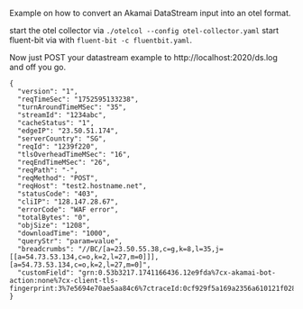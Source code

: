 Example on how to convert an Akamai DataStream input into an otel format.

start the otel collector via ```./otelcol --config otel-collector.yaml```
start fluent-bit via with ```fluent-bit -c fluentbit.yaml```.

Now just POST your datastream example to http://localhost:2020/ds.log and off you go.

```
{
  "version": "1",
  "reqTimeSec": "1752595133238",
  "turnAroundTimeMSec": "35",
  "streamId": "1234abc",
  "cacheStatus": "1",
  "edgeIP": "23.50.51.174",
  "serverCountry": "SG",
  "reqId": "1239f220",
  "tlsOverheadTimeMSec": "16",
  "reqEndTimeMSec": "26",
  "reqPath": "-",
  "reqMethod": "POST",
  "reqHost": "test2.hostname.net",
  "statusCode": "403",
  "cliIP": "128.147.28.67",
  "errorCode": "WAF error",
  "totalBytes": "0",
  "objSize": "1208",
  "downloadTime": "1000",
  "queryStr": "param=value",
  "breadcrumbs": "//BC/[a=23.50.55.38,c=g,k=8,l=35,j=[[a=54.73.53.134,c=o,k=2,l=27,m=0]]],[a=54.73.53.134,c=o,k=2,l=27,m=0]",
  "customField": "grn:0.53b3217.1741166436.12e9fda%7cx-akamai-bot-action:none%7cx-client-tls-fingerprint:3%7e5694e70ae5aa84c6%7ctraceId:0cf929f5a169a2356a610121f0287519%7cspanId:388afca56b4bc214"
}
```
